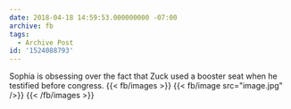 ```yaml
---
date: 2018-04-18 14:59:53.000000000 -07:00
archive: fb
tags: 
  - Archive Post
id: '1524088793'
---
```


Sophia is obsessing over the fact that Zuck used a booster seat when he testified before congress.
{{< fb/images >}}
{{< fb/image src="image.jpg" />}}
{{< /fb/images >}}

